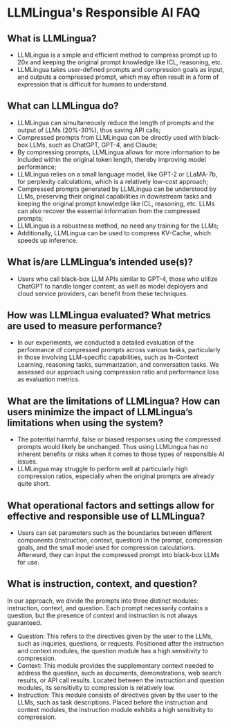 # LLMLingua's Responsible AI FAQ 

## What is LLMLingua? 

- LLMLingua is a simple and efficient method to compress prompt up to 20x and keeping the original prompt knowledge like ICL, reasoning, etc. 
- LLMLingua takes user-defined prompts and compression goals as input, and outputs a compressed prompt, which may often result in a form of expression that is difficult for humans to understand. 

## What can LLMLingua do?  

- LLMLingua can simultaneously reduce the length of prompts and the output of LLMs (20%-30%), thus saving API calls; 
- Compressed prompts from LLMLingua can be directly used with black-box LLMs, such as ChatGPT, GPT-4, and Claude; 
- By compressing prompts, LLMLingua allows for more information to be included within the original token length, thereby improving model performance; 
- LLMLingua relies on a small language model, like GPT-2 or LLaMA-7b, for perplexity calculations, which is a relatively low-cost approach; 
- Compressed prompts generated by LLMLingua can be understood by LLMs, preserving their original capabilities in downstream tasks and keeping the original prompt knowledge like ICL, reasoning, etc. LLMs can also recover the essential information from the compressed prompts; 
- LLMLingua is a robustness method, no need any training for the LLMs; 
- Additionally, LLMLingua can be used to compress KV-Cache, which speeds up inference. 

## What is/are LLMLingua’s intended use(s)? 

- Users who call black-box LLM APIs similar to GPT-4, those who utilize ChatGPT to handle longer content, as well as model deployers and cloud service providers, can benefit from these techniques. 

## How was LLMLingua evaluated? What metrics are used to measure performance? 

- In our experiments, we conducted a detailed evaluation of the performance of compressed prompts across various tasks, particularly in those involving LLM-specific capabilities, such as In-Context Learning, reasoning tasks, summarization, and conversation tasks. We assessed our approach using compression ratio and performance loss as evaluation metrics. 

## What are the limitations of LLMLingua? How can users minimize the impact of LLMLingua’s limitations when using the system? 

- The potential harmful, false or biased responses using the compressed prompts would likely be unchanged. Thus using LLMLingua has no inherent benefits or risks when it comes to those types of responsible AI issues. 
- LLMLingua may struggle to perform well at particularly high compression ratios, especially when the original prompts are already quite short. 

## What operational factors and settings allow for effective and responsible use of LLMLingua? 

- Users can set parameters such as the boundaries between different components (instruction, context, question) in the prompt, compression goals, and the small model used for compression calculations. Afterward, they can input the compressed prompt into black-box LLMs for use. 

## What is instruction, context, and question?

In our approach, we divide the prompts into three distinct modules: instruction, context, and question. Each prompt necessarily contains a question, but the presence of context and instruction is not always guaranteed.

- Question: This refers to the directives given by the user to the LLMs, such as inquiries, questions, or requests. Positioned after the instruction and context modules, the question module has a high sensitivity to compression.
- Context: This module provides the supplementary context needed to address the question, such as documents, demonstrations, web search results, or API call results. Located between the instruction and question modules, its sensitivity to compression is relatively low.
- Instruction: This module consists of directives given by the user to the LLMs, such as task descriptions. Placed before the instruction and context modules, the instruction module exhibits a high sensitivity to compression.
